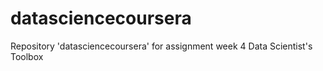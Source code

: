 # datasciencecoursera
Repository 'datasciencecoursera' for assignment week 4 Data Scientist's Toolbox
